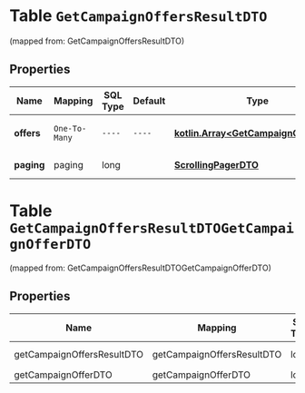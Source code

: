 
# Table `GetCampaignOffersResultDTO`
(mapped from: GetCampaignOffersResultDTO)

## Properties
Name | Mapping | SQL Type | Default | Type | Description | Notes
---- | ------- | -------- | ------- | ---- | ----------- | -----
**offers** | `One-To-Many` | `----` | `----`  | [**kotlin.Array&lt;GetCampaignOfferDTO&gt;**](GetCampaignOfferDTO.md) | Страница списка товаров. | 
**paging** | paging | long |  | [**ScrollingPagerDTO**](ScrollingPagerDTO.md) |  |  [optional] [foreignkey]


# **Table `GetCampaignOffersResultDTOGetCampaignOfferDTO`**
(mapped from: GetCampaignOffersResultDTOGetCampaignOfferDTO)

## Properties
Name | Mapping | SQL Type | Default | Type | Description | Notes
---- | ------- | -------- | ------- | ---- | ----------- | -----
getCampaignOffersResultDTO | getCampaignOffersResultDTO | long | | kotlin.Long | Primary Key | *one*
getCampaignOfferDTO | getCampaignOfferDTO | long | | kotlin.Long | Foreign Key | *many*




